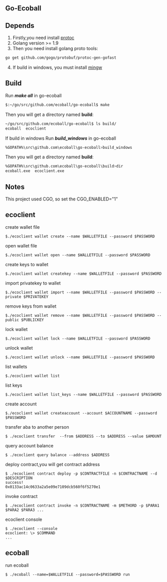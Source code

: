 Go-Ecoball
-------

## Depends
1. Firstly,you need install [protoc](https://github.com/google/protobuf/blob/master/src/README.md) 
2. Golang version >= 1.9
3. Then you need install golang proto tools:
```bash
go get github.com/gogo/protobuf/protoc-gen-gofast
```
4. If build in windows, you must install [mingw](http://www.mingw.org/)

## Build
Run ***make all*** in go-ecoball
```bash
$:~/go/src/github.com/ecoball/go-ecoball$ make
```
Then you will get a directory named **build**:
```bash
~/go/src/github.com/ecoball/go-ecoball$ ls build/
ecoball  ecoclient
```
If build in windows
Run ***build_windows*** in go-ecoball
```bash
%GOPATH%\src\github.com\ecoball\go-ecoball>build_windows
```
Then you will get a directory named **build**:
```bash
%GOPATH%\src\github.com\ecoball\go-ecoball\build>dir
ecoball.exe  ecoclient.exe
```

## Notes
This project used CGO, so set the CGO_ENABLED="1"

## ecoclient
create wallet file
```
$./ecoclient wallet create --name $WALLETFILE --password $PASSWORD
```
open wallet file
```
$./ecoclient wallet open --name $WALLETFILE --password $PASSWORD
```
create keys to wallet
```
$./ecoclient wallet createkey --name $WALLETFILE --password $PASSWORD
```
import privatekey to wallet
```
$./ecoclient wallet import --name $WALLETFILE --password $PASSWORD --private $PRIVATEKEY
```
remove keys from wallet
```
$./ecoclient wallet remove --name $WALLETFILE --password $PASSWORD --public $PUBLICKEY
```
lock wallet
```
$./ecoclient wallet lock --name $WALLETFILE --password $PASSWORD
```
unlock wallet
```
$./ecoclient wallet unlock --name $WALLETFILE --password $PASSWORD
```
list wallets
```
$./ecoclient wallet list
```
list keys
```
$./ecoclient wallet list_keys --name $WALLETFILE --password $PASSWORD
```
create account
```
$./ecoclient wallet createaccount --account $ACCOUNTNAME --password $PASSWORD
```
transfer aba  to another person
```
$ ./ecoclient transfer  --from $ADDRESS --to $ADDRESS --value $AMOUNT
```

query account balance
```
$ ./ecoclient query balance --address $ADDRESS
```

deploy contract,you will get contract address
```
$ ./ecoclient contract deploy -p $CONTRACTFILE -n $CONTRACTNAME --d $DESCRIPTION
success!
0x0133ac14c0633a2a5e09e7109dcb560f6f5270e1
```

invoke contract
```
$ ./ecoclient contract invoke -n $CONTRACTNAME -m $METHORD -p $PARA1 $PARA2 $PARA3 ...
```

ecoclient console
```
$ ./ecoclient --console
ecoclient: \> $COMMAND
...
```
## ecoball
run ecoball

```
$ ./ecoball --name=$WALLETFILE --password=$PASSWORD run
```

